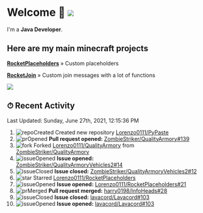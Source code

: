 # Welcome 👋 ![](https://hit.yhype.me/github/profile?user_id=69311874)

I'm a **Java Developer**.

## Here are my main minecraft projects

**[RocketPlaceholders](https://github.com/Lorenzo0111/RocketPlaceholders)** » Custom placeholders

**[RocketJoin](https://github.com/Lorenzo0111/RocketJoin)** » Custom join messages with a lot of functions

[![](https://github-readme-stats.vercel.app/api?username=Lorenzo0111&show_icons=true&count_private=true)](https://github.com/Lorenzo0111)

## ⏱ Recent Activity

<!--RECENT_ACTIVITY:last_update-->
Last Updated: Sunday, June 27th, 2021, 12:15:36 PM
<!--RECENT_ACTIVITY:last_update_end-->

<!--RECENT_ACTIVITY:start-->
1. ![repoCreated] Created new repository [Lorenzo0111/PyPaste](https://github.com/Lorenzo0111/PyPaste)
2. ![prOpened] **Pull request opened:** [ZombieStriker/QualityArmory#139](https://github.com/ZombieStriker/QualityArmory/pull/139)
3. ![fork] Forked [Lorenzo0111/QualityArmory](https://github.com/Lorenzo0111/QualityArmory) from [ZombieStriker/QualityArmory](https://github.com/ZombieStriker/QualityArmory)
4. ![issueOpened] **Issue opened:** [ZombieStriker/QualityArmoryVehicles2#14](https://github.com/ZombieStriker/QualityArmoryVehicles2/issues/14)
5. ![issueClosed] **Issue closed:** [ZombieStriker/QualityArmoryVehicles2#12](https://github.com/ZombieStriker/QualityArmoryVehicles2/issues/12)
6. ![star] Starred [Lorenzo0111/RocketPlaceholders](https://github.com/Lorenzo0111/RocketPlaceholders)
7. ![issueOpened] **Issue opened:** [Lorenzo0111/RocketPlaceholders#21](https://github.com/Lorenzo0111/RocketPlaceholders/issues/21)
8. ![prMerged] **Pull request merged:** [harry0198/InfoHeads#28](https://github.com/harry0198/InfoHeads/pull/28)
9. ![issueClosed] **Issue closed:** [lavacord/Lavacord#103](https://github.com/lavacord/Lavacord/issues/103)
10. ![issueOpened] **Issue opened:** [lavacord/Lavacord#103](https://github.com/lavacord/Lavacord/issues/103)
<!--RECENT_ACTIVITY:end-->

[issueOpened]: https://cdn.jsdelivr.net/gh/Readme-Workflows/Readme-Icons@main/icons/octicons/IssueOpenedOld.svg
[issueClosed]: https://cdn.jsdelivr.net/gh/Readme-Workflows/Readme-Icons@main/icons/octicons/IssueClosedOld.svg

[prOpened]: https://cdn.jsdelivr.net/gh/Readme-Workflows/Readme-Icons@main/icons/octicons/PullRequestOpened.svg
[prClosed]: https://cdn.jsdelivr.net/gh/Readme-Workflows/Readme-Icons@main/icons/octicons/PullRequestClosed.svg
[prMerged]: https://cdn.jsdelivr.net/gh/Readme-Workflows/Readme-Icons@main/icons/octicons/PullRequestMerged.svg

[comment]: https://cdn.jsdelivr.net/gh/Readme-Workflows/Readme-Icons@main/icons/octicons/Comment.svg

[changesRequested]: https://cdn.jsdelivr.net/gh/Readme-Workflows/Readme-Icons@main/icons/octicons/RequestedChanges.svg
[approved]: https://cdn.jsdelivr.net/gh/Readme-Workflows/Readme-Icons@main/icons/octicons/ApprovedChanges.svg

[repoCreated]: https://cdn.jsdelivr.net/gh/Readme-Workflows/Readme-Icons@main/icons/octicons/Repository.svg
[release]: https://cdn.jsdelivr.net/gh/Readme-Workflows/Readme-Icons@main/icons/octicons/Release.svg
[star]: https://cdn.jsdelivr.net/gh/Readme-Workflows/Readme-Icons@main/icons/octicons/StarredRepository.svg
[wiki]: https://cdn.jsdelivr.net/gh/Readme-Workflows/Readme-Icons@main/icons/octicons/Wiki.svg
[fork]: https://cdn.jsdelivr.net/gh/Readme-Workflows/Readme-Icons@main/icons/octicons/ForkedRepository.svg
[people]: https://cdn.jsdelivr.net/gh/Readme-Workflows/Readme-Icons@main/icons/octicons/People.svg
